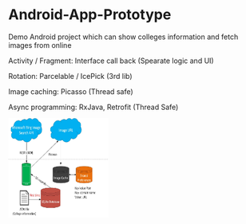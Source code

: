 # Android-App-Prototype

Demo Android project which can show colleges information and fetch images from online

Activity / Fragment: Interface call back (Spearate logic and UI)

Rotation: Parcelable / IcePick (3rd lib)

Image caching: Picasso (Thread safe)

Async programming: RxJava, Retrofit (Thread Safe)

<img src="https://github.com/mahokyin/Android-App-Prototype/blob/master/Drawing1.jpg" width="200" height="200" />
